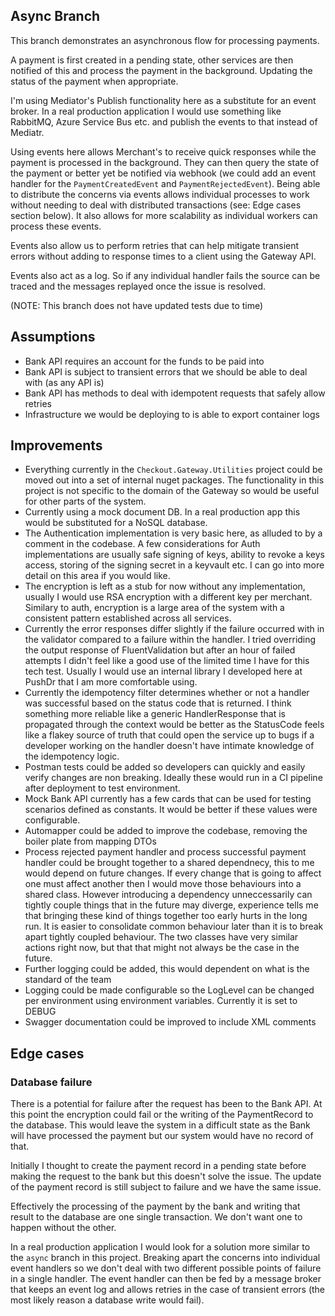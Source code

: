## Async Branch

This branch demonstrates an asynchronous flow for processing payments.

A payment is first created in a pending state, other services are then notified of this and process the payment in the background. Updating the status of the payment when appropriate.

I'm using Mediator's Publish functionality here as a substitute for an event broker. In a real production application I would use something like RabbitMQ, Azure Service Bus etc. and publish the events to that instead of Mediatr.

Using events here allows Merchant's to receive quick responses while the payment is processed in the background. They can then query the state of the payment or better yet be notified via webhook (we could add an event handler for the `PaymentCreatedEvent` and `PaymentRejectedEvent`). Being able to distribute the concerns via events allows individual processes to work without needing to deal with distributed transactions (see: Edge cases section below). It also allows for more scalability as individual workers can process these events.

Events also allow us to perform retries that can help mitigate transient errors without adding to response times to a client using the Gateway API.

Events also act as a log. So if any individual handler fails the source can be traced and the messages replayed once the issue is resolved.

(NOTE: This branch does not have updated tests due to time)

## Assumptions

- Bank API requires an account for the funds to be paid into
- Bank API is subject to transient errors that we should be able to deal with (as any API is)
- Bank API has methods to deal with idempotent requests that safely allow retries
- Infrastructure we would be deploying to is able to export container logs

## Improvements

- Everything currently in the `Checkout.Gateway.Utilities` project could be moved out into a set of internal nuget packages. The functionality in this project is not specific to the domain of the Gateway so would be useful for other parts of the system.
- Currently using a mock document DB. In a real production app this would be substituted for a NoSQL database.
- The Authentication implementation is very basic here, as alluded to by a comment in the codebase. A few considerations for Auth implementations are usually safe signing of keys, ability to revoke a keys access, storing of the signing secret in a keyvault etc. I can go into more detail on this area if you would like.
- The encryption is left as a stub for now without any implementation, usually I would use RSA encryption with a different key per merchant. Similary to auth, encryption is a large area of the system with a consistent pattern established across all services.
- Currently the error responses differ slightly if the failure occurred with in the validator compared to a failure within the handler. I tried overriding the output response of FluentValidation but after an hour of failed attempts I didn't feel like a good use of the limited time I have for this tech test. Usually I would use an internal library I developed here at PushDr that I am more comfortable using.
- Currently the idempotency filter determines whether or not a handler was successful based on the status code that is returned. I think something more reliable like a generic HandlerResponse that is propagated through the context would be better as the StatusCode feels like a flakey source of truth that could open the service up to bugs if a developer working on the handler doesn't have intimate knowledge of the idempotency logic.
- Postman tests could be added so developers can quickly and easily verify changes are non breaking. Ideally these would run in a CI pipeline after deployment to test environment.
- Mock Bank API currently has a few cards that can be used for testing scenarios defined as constants. It would be better if these values were configurable.
- Automapper could be added to improve the codebase, removing the boiler plate from mapping DTOs
- Process rejected payment handler and process successful payment handler could be brought together to a shared dependnecy, this to me would depend on future changes. If every change that is going to affect one must affect another then I would move those behaviours into a shared class. However introducing a dependency unneccessarily can tightly couple things that in the future may diverge, experience tells me that bringing these kind of things together too early hurts in the long run. It is easier to consolidate common behaviour later than it is to break apart tightly coupled behaviour. The two classes have very similar actions right now, but that that might not always be the case in the future.
- Further logging could be added, this would dependent on what is the standard of the team
- Logging could be made configurable so the LogLevel can be changed per environment using environment variables. Currently it is set to DEBUG
- Swagger documentation could be improved to include XML comments

## Edge cases

### Database failure

There is a potential for failure after the request has been to the Bank API. At this point the encryption could fail or the writing of the PaymentRecord to the database. This would leave the system in a difficult state as the Bank will have processed the payment but our system would have no record of that.

Initially I thought to create the payment record in a pending state before making the request to the bank but this doesn't solve the issue. The update of the payment record is still subject to failure and we have the same issue.

Effectively the processing of the payment by the bank and writing that result to the database are one single transaction. We don't want one to happen without the other.

In a real production application I would look for a solution more similar to the `async` branch in this project. Breaking apart the concerns into individual event handlers so we don't deal with two different possible points of failure in a single handler. The event handler can then be fed by a message broker that keeps an event log and allows retries in the case of transient errors (the most likely reason a database write would fail).
